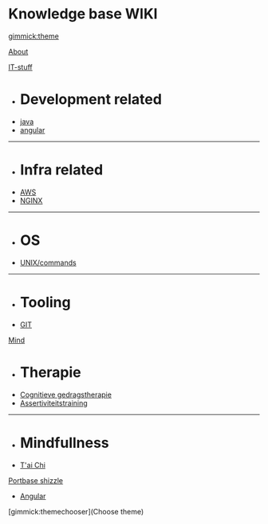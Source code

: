 <!--
  -- Name of your wiki
  -- Do NOT remove the leading `#` character.
  -->

# Knowledge base WIKI


<!--
  -- Default theme
  -- (Read: http://dynalon.github.io/mdwiki/#!customizing.md#Theme_chooser)
  -->

[gimmick:theme](spacelab)


<!--
  -- Navigation
  -- (Read: http://dynalon.github.io/mdwiki/#!quickstart.md#Adding_a_navigation)
  -->

[About](pages/about.md)


[IT-stuff]()

  * # Development related
  * [java](it_stuff/java.md)
  * [angular](it_stuff/angular.md)
  - - - -
  * # Infra related
  * [AWS](it_Stuff/aws.md)
  * [NGINX](it_stuff/nginx.md)
  - - - -
  * # OS
  * [UNIX/commands](it_stuff/bash.md)
  - - - -
  * # Tooling
  * [GIT](it_stuff/git.md)

[Mind]()

  * # Therapie
  * [Cognitieve gedragstherapie](mind/cgt.md)
  * [Assertiviteitstraining](mind/assertiviteit.md)
  - - - -
  * # Mindfullness
  * [T'ai Chi](mind/tai.md)



[Portbase shizzle]()

  * [Angular](portbase/angular.md)
  
<!--
  -- Change the Language
  -- Could be useful when there's more than one language wiki.
  -->

<!--
  -- Let the user choose a theme
  -- (Read: http://dynalon.github.io/mdwiki/#!quickstart.md#Adding_a_navigation)
  -->


[gimmick:themechooser](Choose theme)
